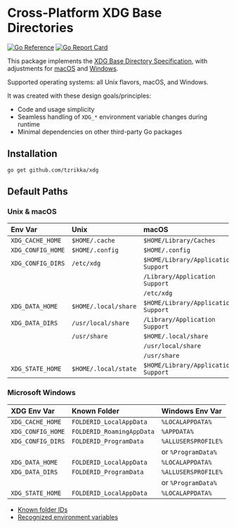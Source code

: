 # Cross-Platform XDG Base Directories

[![Go Reference](https://pkg.go.dev/badge/github.com/tzrikka/xdg.svg)](https://pkg.go.dev/github.com/tzrikka/xdg)
[![Go Report Card](https://goreportcard.com/badge/github.com/tzrikka/xdg)](https://goreportcard.com/report/github.com/tzrikka/xdg)

This package implements the [XDG Base Directory Specification](https://specifications.freedesktop.org/basedir-spec/latest/), with adjustments for [macOS](https://developer.apple.com/library/archive/documentation/FileManagement/Conceptual/FileSystemProgrammingGuide/MacOSXDirectories/MacOSXDirectories.html#//apple_ref/doc/uid/TP40010672-CH10-SW1) and [Windows](http://learn.microsoft.com/en-us/windows/win32/shell/knownfolderid).

Supported operating systems: all Unix flavors, macOS, and Windows.

It was created with these design goals/principles:

- Code and usage simplicity
- Seamless handling of `XDG_*` environment variable changes during runtime
- Minimal dependencies on other third-party Go packages

## Installation

```shell
go get github.com/tzrikka/xdg
```

## Default Paths

### Unix & macOS

| Env Var           | Unix                 | macOS                               |
| :---------------- | :------------------- | :---------------------------------- |
| `XDG_CACHE_HOME`  | `$HOME/.cache`       | `$HOME/Library/Caches`              |
| `XDG_CONFIG_HOME` | `$HOME/.config`      | `$HOME/.config`                     |
| `XDG_CONFIG_DIRS` | `/etc/xdg`           | `$HOME/Library/Application Support` |
|                   |                      | `/Library/Application Support`      |
|                   |                      | `/etc/xdg`                          |
| `XDG_DATA_HOME`   | `$HOME/.local/share` | `$HOME/Library/Application Support` |
| `XDG_DATA_DIRS`   | `/usr/local/share`   | `/Library/Application Support`      |
|                   | `/usr/share`         | `$HOME/.local/share`                |
|                   |                      | `/usr/local/share`                  |
|                   |                      | `/usr/share`                        |
| `XDG_STATE_HOME`  | `$HOME/.local/state` | `$HOME/Library/Application Support` |

### Microsoft Windows

| XDG Env Var       | Known Folder              | Windows Env Var     |
| :---------------- | :------------------------ | :------------------ |
| `XDG_CACHE_HOME`  | `FOLDERID_LocalAppData`   | `%LOCALAPPDATA%`    |
| `XDG_CONFIG_HOME` | `FOLDERID_RoamingAppData` | `%APPDATA%`         |
| `XDG_CONFIG_DIRS` | `FOLDERID_ProgramData`    | `%ALLUSERSPROFILE%` |
|                   |                           | or `%ProgramData%`  |
| `XDG_DATA_HOME`   | `FOLDERID_LocalAppData`   | `%LOCALAPPDATA%`    |
| `XDG_DATA_DIRS`   | `FOLDERID_ProgramData`    | `%ALLUSERSPROFILE%` |
|                   |                           | or `%ProgramData%`  |
| `XDG_STATE_HOME`  | `FOLDERID_LocalAppData`   | `%LOCALAPPDATA%`    |

- [Known folder IDs](https://learn.microsoft.com/en-us/windows/win32/shell/knownfolderid)
- [Recognized environment variables](https://learn.microsoft.com/en-us/windows/deployment/usmt/usmt-recognized-environment-variables)

